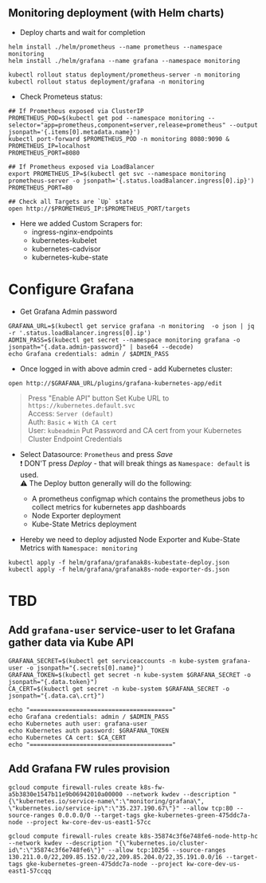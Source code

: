 ## Monitoring deployment (with Helm charts)
* Deploy charts and wait for completion
```
helm install ./helm/prometheus --name prometheus --namespace monitoring
helm install ./helm/grafana --name grafana --namespace monitoring

kubectl rollout status deployment/prometheus-server -n monitoring
kubectl rollout status deployment/grafana -n monitoring
```

* Check Prometeus status:
```
## If Prometheus exposed via ClusterIP
PROMETHEUS_POD=$(kubectl get pod --namespace monitoring --selector="app=prometheus,component=server,release=prometheus" --output jsonpath='{.items[0].metadata.name}')
kubectl port-forward $PROMETHEUS_POD -n monitoring 8080:9090 &
PROMETHEUS_IP=localhost
PROMETHEUS_PORT=8080

## If Prometheus exposed via LoadBalancer
export PROMETHEUS_IP=$(kubectl get svc --namespace monitoring prometheus-server -o jsonpath='{.status.loadBalancer.ingress[0].ip}')
PROMETHEUS_PORT=80

## Check all Targets are `Up` state
open http://$PROMETHEUS_IP:$PROMETHEUS_PORT/targets
```

* Here we added Custom Scrapers for:
  * ingress-nginx-endpoints
  * kubernetes-kubelet
  * kubernetes-cadvisor
  * kubernetes-kube-state

# Configure Grafana
* Get Grafana Admin password
```
GRAFANA_URL=$(kubectl get service grafana -n monitoring  -o json | jq -r '.status.loadBalancer.ingress[0].ip')
ADMIN_PASS=$(kubectl get secret --namespace monitoring grafana -o jsonpath="{.data.admin-password}" | base64 --decode)
echo Grafana credentials: admin / $ADMIN_PASS
```
* Once logged in with above admin cred - add Kubernetes cluster:
```
open http://$GRAFANA_URL/plugins/grafana-kubernetes-app/edit
```
> Press "Enable API" button
> Set Kube URL to `https://kubernetes.default.svc`<br />
> Access: `Server (default)`<br />
> Auth: `Basic` + `With CA cert`<br />
> User: `kubeadmin`
> Put Password and CA cert from your Kubernetes Cluster Endpoint Credentials

* Select Datasource: `Prometheus` and press *Save*<br />
:exclamation: DON'T press *Deploy* - that will break things as `Namespace: default` is used.<br />
:warning: The Deploy button generally will do the following: <br />
  * A prometheus configmap which contains the prometheus jobs to collect metrics for kubernetes app dashboards<br />
  * Node Exporter deployment <br />
  * Kube-State Metrics deployment<br />

* Hereby we need to deploy adjusted Node Exporter and Kube-State Metrics with `Namespace: monitoring`<br />
```
kubectl apply -f helm/grafana/grafanak8s-kubestate-deploy.json
kubectl apply -f helm/grafana/grafanak8s-node-exporter-ds.json
```

# TBD
## Add `grafana-user` service-user to let Grafana gather data via Kube API
```
GRAFANA_SECRET=$(kubectl get serviceaccounts -n kube-system grafana-user -o jsonpath="{.secrets[0].name}")
GRAFANA_TOKEN=$(kubectl get secret -n kube-system $GRAFANA_SECRET -o jsonpath="{.data.token}")
CA_CERT=$(kubectl get secret -n kube-system $GRAFANA_SECRET -o jsonpath="{.data.ca\.crt}")

echo "========================================"
echo Grafana credentials: admin / $ADMIN_PASS
echo Kubernetes auth user: grafana-user
echo Kubernetes auth password: $GRAFANA_TOKEN
echo Kubernetes CA cert: $CA_CERT
echo "========================================"
```
## Add Grafana FW rules provision
```
gcloud compute firewall-rules create k8s-fw-a5b3830e1547b11e9b06942010a00000 --network kwdev --description "{\"kubernetes.io/service-name\":\"monitoring/grafana\", \"kubernetes.io/service-ip\":\"35.237.190.67\"}" --allow tcp:80 --source-ranges 0.0.0.0/0 --target-tags gke-kubernetes-green-475ddc7a-node --project kw-core-dev-us-east1-57cc

gcloud compute firewall-rules create k8s-35874c3f6e748fe6-node-http-hc --network kwdev --description "{\"kubernetes.io/cluster-id\":\"35874c3f6e748fe6\"}" --allow tcp:10256 --source-ranges 130.211.0.0/22,209.85.152.0/22,209.85.204.0/22,35.191.0.0/16 --target-tags gke-kubernetes-green-475ddc7a-node --project kw-core-dev-us-east1-57ccqq
```

